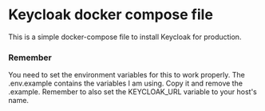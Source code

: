 # Keycloak docker compose file

This is a simple docker-compose file to install Keycloak for production.

### Remember

You need to set the environment variables for this to work properly.
The .env.example contains the variables I am using. Copy it and remove the .example.
Remember to also set the KEYCLOAK_URL variable to your host's name.
